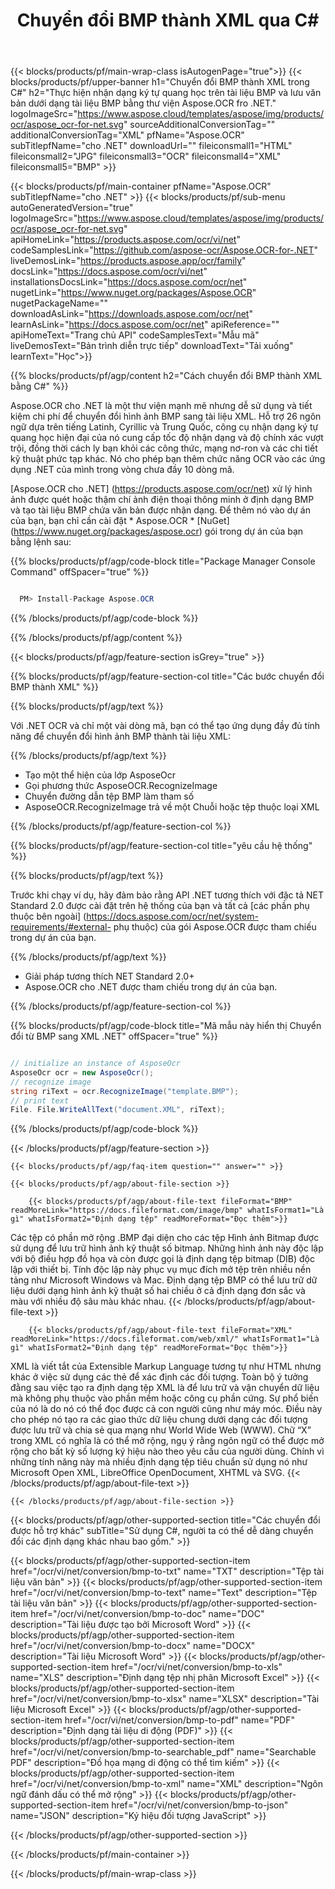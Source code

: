 ﻿---
title: Chuyển đổi BMP thành XML qua C# 
weight: 3920
url: /vi/net/conversion/bmp-to-xml/ 
lang: vi
langdirlevel: 2
locales: ja,it,ru,de,es,fr,nl,id,lt,pl,pt,vi,tr,ko
description: Mã mẫu cho chuyển đổi BMP sang XML C #. Sử dụng mã mẫu API cho hàng loạt tệp BMP để chuyển đổi XML trong VB.NET, Asp.NET hoặc bất kỳ ứng dụng dựa trên .NET nào.
---

{{< blocks/products/pf/main-wrap-class isAutogenPage="true">}}
{{< blocks/products/pf/upper-banner h1="Chuyển đổi BMP thành XML trong C#" h2="Thực hiện nhận dạng ký tự quang học trên tài liệu BMP và lưu văn bản dưới dạng tài liệu BMP bằng thư viện Aspose.OCR fro .NET." logoImageSrc="https://www.aspose.cloud/templates/aspose/img/products/ocr/aspose_ocr-for-net.svg" sourceAdditionalConversionTag="" additionalConversionTag="XML" pfName="Aspose.OCR" subTitlepfName="cho .NET" downloadUrl="" fileiconsmall1="HTML" fileiconsmall2="JPG" fileiconsmall3="OCR" fileiconsmall4="XML" fileiconsmall5="BMP" >}}


{{< blocks/products/pf/main-container pfName="Aspose.OCR" subTitlepfName="cho .NET" >}}
{{< blocks/products/pf/sub-menu autoGeneratedVersion="true" logoImageSrc="https://www.aspose.cloud/templates/aspose/img/products/ocr/aspose_ocr-for-net.svg" apiHomeLink="https://products.aspose.com/ocr/vi/net" codeSamplesLink="https://github.com/aspose-ocr/Aspose.OCR-for-.NET" liveDemosLink="https://products.aspose.app/ocr/family" docsLink="https://docs.aspose.com/ocr/vi/net" installationsDocsLink="https://docs.aspose.com/ocr/net" nugetLink="https://www.nuget.org/packages/Aspose.OCR" nugetPackageName="" downloadAsLink="https://downloads.aspose.com/ocr/net" learnAsLink="https://docs.aspose.com/ocr/net" apiReference="" apiHomeText="Trang chủ API" codeSamplesText="Mẫu mã" liveDemosText="Bản trình diễn trực tiếp" downloadText="Tải xuống" learnText="Học">}}

{{% blocks/products/pf/agp/content h2="Cách chuyển đổi BMP thành XML bằng C#" %}}

Aspose.OCR cho .NET là một thư viện mạnh mẽ nhưng dễ sử dụng và tiết kiệm chi phí để chuyển đổi hình ảnh BMP sang tài liệu XML. Hỗ trợ 26 ngôn ngữ dựa trên tiếng Latinh, Cyrillic và Trung Quốc, công cụ nhận dạng ký tự quang học hiện đại của nó cung cấp tốc độ nhận dạng và độ chính xác vượt trội, đồng thời cách ly bạn khỏi các công thức, mạng nơ-ron và các chi tiết kỹ thuật phức tạp khác. Nó cho phép bạn thêm chức năng OCR vào các ứng dụng .NET của mình trong vòng chưa đầy 10 dòng mã.

[Aspose.OCR cho .NET] (https://products.aspose.com/ocr/net)
 xử lý hình ảnh được quét hoặc thậm chí ảnh điện thoại thông minh ở định dạng BMP và tạo tài liệu BMP chứa văn bản được nhận dạng. Để thêm nó vào dự án của bạn, bạn chỉ cần cài đặt * Aspose.OCR *
 [NuGet] (https://www.nuget.org/packages/aspose.ocr)
 gói trong dự án của bạn bằng lệnh sau:

{{% blocks/products/pf/agp/code-block title="Package Manager Console Command" offSpacer="true" %}}

```cs

  PM> Install-Package Aspose.OCR

```

{{% /blocks/products/pf/agp/code-block %}}

{{% /blocks/products/pf/agp/content %}}

{{< blocks/products/pf/agp/feature-section isGrey="true" >}}

{{% blocks/products/pf/agp/feature-section-col title="Các bước chuyển đổi BMP thành XML" %}}

{{% blocks/products/pf/agp/text %}}

Với .NET OCR và chỉ một vài dòng mã, bạn có thể tạo ứng dụng đầy đủ tính năng để chuyển đổi hình ảnh BMP thành tài liệu XML:

{{% /blocks/products/pf/agp/text %}}

+ Tạo một thể hiện của lớp AsposeOcr
+ Gọi phương thức AsposeOCR.RecognizeImage
+ Chuyển đường dẫn tệp BMP làm tham số
+ AsposeOCR.RecognizeImage trả về một Chuỗi hoặc tệp thuộc loại XML

{{% /blocks/products/pf/agp/feature-section-col %}}

{{% blocks/products/pf/agp/feature-section-col title="yêu cầu hệ thống" %}}

{{% blocks/products/pf/agp/text %}}

Trước khi chạy ví dụ, hãy đảm bảo rằng API .NET tương thích với đặc tả NET Standard 2.0 được cài đặt trên hệ thống của bạn và tất cả [các phần phụ thuộc bên ngoài] (https://docs.aspose.com/ocr/net/system-requirements/#external- phụ thuộc) của gói Aspose.OCR được tham chiếu trong dự án của bạn.

{{% /blocks/products/pf/agp/text %}}

- Giải pháp tương thích NET Standard 2.0+
- Aspose.OCR cho .NET được tham chiếu trong dự án của bạn.

{{% /blocks/products/pf/agp/feature-section-col %}}

{{% blocks/products/pf/agp/code-block title="Mã mẫu này hiển thị Chuyển đổi từ BMP sang XML .NET" offSpacer="true" %}}

```cs

// initialize an instance of AsposeOcr
AsposeOcr ocr = new AsposeOcr();
// recognize image
string riText = ocr.RecognizeImage("template.BMP");
// print text
File. File.WriteAllText("document.XML", riText);

```

{{% /blocks/products/pf/agp/code-block %}}

{{< /blocks/products/pf/agp/feature-section >}}

    {{< blocks/products/pf/agp/faq-item question="" answer="" >}}

    {{< blocks/products/pf/agp/about-file-section >}}
       
        {{< blocks/products/pf/agp/about-file-text fileFormat="BMP" readMoreLink="https://docs.fileformat.com/image/bmp" whatIsFormat1="Là gì" whatIsFormat2="Định dạng tệp" readMoreFormat="Đọc thêm">}}
Các tệp có phần mở rộng .BMP đại diện cho các tệp Hình ảnh Bitmap được sử dụng để lưu trữ hình ảnh kỹ thuật số bitmap. Những hình ảnh này độc lập với bộ điều hợp đồ họa và còn được gọi là định dạng tệp bitmap (DIB) độc lập với thiết bị. Tính độc lập này phục vụ mục đích mở tệp trên nhiều nền tảng như Microsoft Windows và Mac. Định dạng tệp BMP có thể lưu trữ dữ liệu dưới dạng hình ảnh kỹ thuật số hai chiều ở cả định dạng đơn sắc và màu với nhiều độ sâu màu khác nhau.
        {{< /blocks/products/pf/agp/about-file-text >}}

        {{< blocks/products/pf/agp/about-file-text fileFormat="XML" readMoreLink="https://docs.fileformat.com/web/xml/" whatIsFormat1="Là gì" whatIsFormat2="Định dạng tệp" readMoreFormat="Đọc thêm">}}
XML là viết tắt của Extensible Markup Language tương tự như HTML nhưng khác ở việc sử dụng các thẻ để xác định các đối tượng. Toàn bộ ý tưởng đằng sau việc tạo ra định dạng tệp XML là để lưu trữ và vận chuyển dữ liệu mà không phụ thuộc vào phần mềm hoặc công cụ phần cứng. Sự phổ biến của nó là do nó có thể đọc được cả con người cũng như máy móc. Điều này cho phép nó tạo ra các giao thức dữ liệu chung dưới dạng các đối tượng được lưu trữ và chia sẻ qua mạng như World Wide Web (WWW). Chữ “X” trong XML có nghĩa là có thể mở rộng, ngụ ý rằng ngôn ngữ có thể được mở rộng cho bất kỳ số lượng ký hiệu nào theo yêu cầu của người dùng. Chính vì những tính năng này mà nhiều định dạng tệp tiêu chuẩn sử dụng nó như Microsoft Open XML, LibreOffice OpenDocument, XHTML và SVG.
        {{< /blocks/products/pf/agp/about-file-text >}}

    {{< /blocks/products/pf/agp/about-file-section >}}

<!-- aboutfile Ends -->

{{< blocks/products/pf/agp/other-supported-section title="Các chuyển đổi được hỗ trợ khác" subTitle="Sử dụng C#, người ta có thể dễ dàng chuyển đổi các định dạng khác nhau bao gồm." >}}

{{< blocks/products/pf/agp/other-supported-section-item href="/ocr/vi/net/conversion/bmp-to-txt" name="TXT" description="Tệp tài liệu văn bản" >}}
{{< blocks/products/pf/agp/other-supported-section-item href="/ocr/vi/net/conversion/bmp-to-text" name="Text" description="Tệp tài liệu văn bản" >}}
{{< blocks/products/pf/agp/other-supported-section-item href="/ocr/vi/net/conversion/bmp-to-doc" name="DOC" description="Tài liệu được tạo bởi Microsoft Word" >}}
{{< blocks/products/pf/agp/other-supported-section-item href="/ocr/vi/net/conversion/bmp-to-docx" name="DOCX" description="Tài liệu Microsoft Word" >}}
{{< blocks/products/pf/agp/other-supported-section-item href="/ocr/vi/net/conversion/bmp-to-xls" name="XLS" description="Định dạng tệp nhị phân Microsoft Excel" >}}
{{< blocks/products/pf/agp/other-supported-section-item href="/ocr/vi/net/conversion/bmp-to-xlsx" name="XLSX" description="Tài liệu Microsoft Excel" >}}
{{< blocks/products/pf/agp/other-supported-section-item href="/ocr/vi/net/conversion/bmp-to-pdf" name="PDF" description="Định dạng tài liệu di động (PDF)" >}}
{{< blocks/products/pf/agp/other-supported-section-item href="/ocr/vi/net/conversion/bmp-to-searchable_pdf" name="Searchable PDF" description="Đồ họa mạng di động có thể tìm kiếm" >}}
{{< blocks/products/pf/agp/other-supported-section-item href="/ocr/vi/net/conversion/bmp-to-xml" name="XML" description="Ngôn ngữ đánh dấu có thể mở rộng" >}}
{{< blocks/products/pf/agp/other-supported-section-item href="/ocr/vi/net/conversion/bmp-to-json" name="JSON" description="Ký hiệu đối tượng JavaScript" >}}

{{< /blocks/products/pf/agp/other-supported-section >}}

{{< /blocks/products/pf/main-container >}}
    
{{< /blocks/products/pf/main-wrap-class >}}
